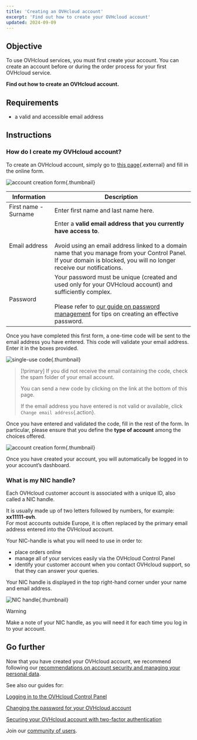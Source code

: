 ```yaml
---
title: 'Creating an OVHcloud account'
excerpt: 'Find out how to create your OVHcloud account'
updated: 2024-09-09
---
```


## Objective

To use OVHcloud services, you must first create your account.
You can create an account before or during the order process for your first OVHcloud service.

**Find out how to create an OVHcloud account.**

## Requirements

- a valid and accessible email address

## Instructions

### How do I create my OVHcloud account?

To create an OVHcloud account, simply go to [this page](https://www.ovh.com/auth/?action=gotomanager&from=https://www.ovh.ie/&ovhSubsidiary=ie){.external} and fill in the online form.

![account creation form](images/account-creation.png){.thumbnail}

|Information|Description|
|---|---|
|First name - Surname|Enter first name and last name here.|
|Email address|Enter a **valid email address that you currently have access to**.<br><br>Avoid using an email address linked to a domain name that you manage from your Control Panel. If your domain is blocked, you will no longer receive our notifications.|
|Password|Your password must be unique (created and used only for your OVHcloud account) and sufficiently complex.<br><br>Please refer to [our guide on password management](/pages/account_and_service_management/account_information/manage-ovh-password) for tips on creating an effective password.|

Once you have completed this first form, a one-time code will be sent to the email address you have entered. This code will validate your email address. Enter it in the boxes provided.

![single-use code](images/code.png){.thumbnail}

> [!primary]
> If you did not receive the email containing the code, check the spam folder of your email account.
>
> You can send a new code by clicking on the link at the bottom of this page.
>
> If the email address you have entered is not valid or available, click `Change email address`{.action}.
>

Once you have entered and validated the code, fill in the rest of the form. In particular, please ensure that you define the **type of account** among the choices offered.

![account creation form](images/account-type.png){.thumbnail}

Once you have created your account, you will automatically be logged in to your account’s dashboard.

### What is my NIC handle? <a name="nic-handle"></a>

Each OVHcloud customer account is associated with a unique ID, also called a NIC handle.

It is usually made up of two letters followed by numbers, for example: **xx11111-ovh**.<br>
For most accounts outside Europe, it is often replaced by the primary email address entered into the OVHcloud account.

Your NIC-handle is what you will need to use in order to:

- place orders online
- manage all of your services easily via the OVHcloud Control Panel
- identify your customer account when you contact OVHcloud support, so that they can answer your queries.

Your NIC handle is displayed in the top right-hand corner under your name and email address.

![NIC handle](images/nic-handle.png){.thumbnail}

> [!warning]
> Make a note of your NIC handle, as you will need it for each time you log in to your account.

## Go further

Now that you have created your OVHcloud account, we recommend following our [recommendations on account security and managing your personal data](/pages/account_and_service_management/account_information/all_about_username).

See also our guides for:

[Logging in to the OVHcloud Control Panel](/pages/account_and_service_management/account_information/ovhcloud-account-login)

[Changing the password for your OVHcloud account](/pages/account_and_service_management/account_information/manage-ovh-password)

[Securing your OVHcloud account with two-factor authentication](/pages/account_and_service_management/account_information/secure-ovhcloud-account-with-2fa)

Join our [community of users](/links/community).